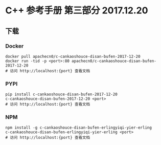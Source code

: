 # C++ 参考手册 第三部分 2017.12.20

## 下载

### Docker

```
docker pull apachecn0/c-cankaoshouce-disan-bufen-2017-12-20
docker run -tid -p <port>:80 apachecn0/c-cankaoshouce-disan-bufen-2017-12-20
# 访问 http://localhost:{port} 查看文档
```

### PYPI

```
pip install c-cankaoshouce-disan-bufen-2017-12-20
c-cankaoshouce-disan-bufen-2017-12-20 <port>
# 访问 http://localhost:{port} 查看文档
```

### NPM

```
npm install -g c-cankaoshouce-disan-bufen-erlingyiqi-yier-erling
c-cankaoshouce-disan-bufen-erlingyiqi-yier-erling <port>
# 访问 http://localhost:{port} 查看文档
```